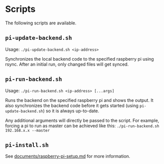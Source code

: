 # Scripts

The following scripts are available.

## `pi-update-backend.sh`

Usage: `./pi-update-backend.sh <ip-address>`

Synchronizes the local backend code to the specified raspberry pi using rsync.
After an initial run, only changed files will get synced.

## `pi-run-backend.sh`

Usage: `./pi-run-backend.sh <ip-address> [...args]`

Runs the backend on the specified raspberry pi and shows the output.
It also synchronizes the backend code before it gets started (using `pi-update-backend.sh`) so it is always up-to-date.

Any additional arguments will directly be passed to the script.
For example, forcing a pi to run as master can be achieved like this:
`./pi-run-backend.sh 192.168.x.x --master`

## `pi-install.sh`

See [documents/raspberry-pi-setup.md](../documents/raspberry-pi-setup.md) for more information.
